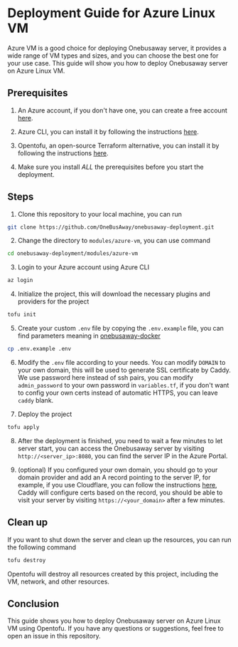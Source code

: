 # Deployment Guide for Azure Linux VM

Azure VM is a good choice for deploying Onebusaway server, it provides a wide range of VM types and sizes, and you can choose the best one for your use case. This guide will show you how to deploy Onebusaway server on Azure Linux VM.

## Prerequisites

1. An Azure account, if you don't have one, you can create a free account [here](https://azure.microsoft.com/en-us/free/).

2. Azure CLI, you can install it by following the instructions [here](https://docs.microsoft.com/en-us/cli/azure/install-azure-cli).

3. Opentofu, an open-source Terraform alternative, you can install it by following the instructions [here](https://opentofu.org/docs/intro/install/).

4. Make sure you install *ALL* the prerequisites before you start the deployment.
## Steps

1. Clone this repository to your local machine, you can run
```bash
git clone https://github.com/OneBusAway/onebusaway-deployment.git
```

2. Change the directory to `modules/azure-vm`, you can use command
```bash
cd onebusaway-deployment/modules/azure-vm
```
3. Login to your Azure account using Azure CLI
```bash
az login
```

4. Initialize the project, this will download the necessary plugins and providers for the project
```bash
tofu init
```

5. Create your custom `.env` file by copying the `.env.example` file, you can find parameters meaning in [onebusaway-docker](https://github.com/OneBusAway/onebusaway-docker/)
```bash
cp .env.example .env
```

6. Modify the `.env` file according to your needs. You can modify `DOMAIN` to your own domain, this will be used to generate SSL certificate by Caddy. We use password here instead of ssh pairs, you can modify `admin_password` to your own password in `variables.tf`, if you don't want to config your own certs instead of automatic HTTPS, you can leave `caddy` blank.

7. Deploy the project
```bash
tofu apply
```

8. After the deployment is finished, you need to wait a few minutes to let server start, you can access the Onebusaway server by visiting `http://<server_ip>:8080`, you can find the server IP in the Azure Portal.

10. (optional) If you configured your own domain, you should go to your domain provider and add an A record pointing to the server IP, for example, if you use Cloudflare, you can follow the instructions [here](https://support.cloudflare.com/hc/en-us/articles/360019093151-Managing-DNS-records-in-Cloudflare), Caddy will configure certs based on the record, you should be able to visit your server by visiting `https://<your_domain>` after a few minutes.

## Clean up
If you want to shut down the server and clean up the resources, you can run the following command
```bash
tofu destroy
```

Opentofu will destroy all resources created by this project, including the VM, network, and other resources.

## Conclusion
This guide shows you how to deploy Onebusaway server on Azure Linux VM using Opentofu. If you have any questions or suggestions, feel free to open an issue in this repository.

